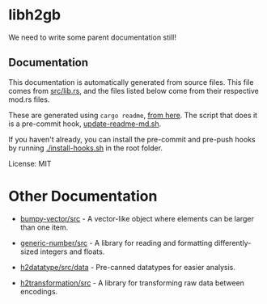 # libh2gb

We need to write some parent documentation still!

## Documentation

This documentation is automatically generated from source files. This file
comes from [src/lib.rs](src/lib.rs), and the files listed below come from
their respective mod.rs files.

These are generated using `cargo readme`,
[from here](https://github.com/livioribeiro/cargo-readme). The script that
does it is a pre-commit hook, [update-readme-md.sh](hooks/pre-commit.d/update-readme-md.sh).

If you haven't already, you can install the pre-commit and pre-push hooks
by running [./install-hooks.sh](/install-hooks.sh) in the root folder.

License: MIT

# Other Documentation

* [bumpy-vector/src](/bumpy-vector/src/README.md) - A vector-like object where elements can be larger than one item.

* [generic-number/src](/generic-number/src/README.md) - A library for reading and formatting differently-sized integers and floats.

* [h2datatype/src/data](/h2datatype/src/data/README.md) - Pre-canned datatypes for easier analysis.

* [h2transformation/src](/h2transformation/src/README.md) - A library for transforming raw data between encodings.

